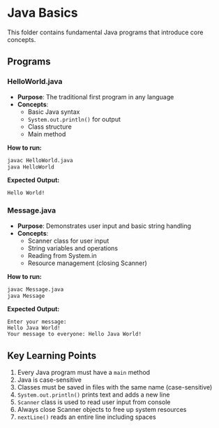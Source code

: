 # Java Basics

This folder contains fundamental Java programs that introduce core concepts.

## Programs

### HelloWorld.java
- **Purpose**: The traditional first program in any language
- **Concepts**: 
  - Basic Java syntax
  - `System.out.println()` for output
  - Class structure
  - Main method

**How to run:**
```bash
javac HelloWorld.java
java HelloWorld
```

**Expected Output:**
```
Hello World!
```

### Message.java
- **Purpose**: Demonstrates user input and basic string handling
- **Concepts**: 
  - Scanner class for user input
  - String variables and operations
  - Reading from System.in
  - Resource management (closing Scanner)

**How to run:**
```bash
javac Message.java
java Message
```

**Expected Output:**
```
Enter your message: 
Hello Java World!
Your message to everyone: Hello Java World!
```

## Key Learning Points

1. Every Java program must have a `main` method
2. Java is case-sensitive
3. Classes must be saved in files with the same name (case-sensitive)
4. `System.out.println()` prints text and adds a new line
5. `Scanner` class is used to read user input from console
6. Always close Scanner objects to free up system resources
7. `nextLine()` reads an entire line including spaces
